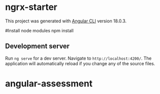 # ngrx-starter

This project was generated with [Angular CLI](https://github.com/angular/angular-cli) version 18.0.3.

#Install node modules
npm install 

## Development server

Run `ng serve` for a dev server. Navigate to `http://localhost:4200/`. The application will automatically reload if you change any of the source files.


# angular-assessment
